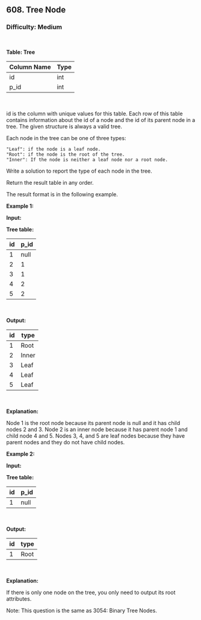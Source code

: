 ## 608. Tree Node
### Difficulty: Medium
<br>


**Table: Tree**

| Column Name | Type |
|-------------|------|
| id          | int  |
| p_id        | int  |
<br>

id is the column with unique values for this table.
Each row of this table contains information about the id of a node and the id of its parent node in a tree.
The given structure is always a valid tree.




Each node in the tree can be one of three types:


	"Leaf": if the node is a leaf node.
	"Root": if the node is the root of the tree.
	"Inner": If the node is neither a leaf node nor a root node.


Write a solution to report the type of each node in the tree.

Return the result table in any order.

The result format is in the following example.


**Example 1:**

**Input:** 


**Tree table:**


| id | p_id |
|----|------|
| 1  | null |
| 2  | 1    |
| 3  | 1    |
| 4  | 2    |
| 5  | 2    |
<br>

**Output:** 


| id | type  |
|----|-------|
| 1  | Root  |
| 2  | Inner |
| 3  | Leaf  |
| 4  | Leaf  |
| 5  | Leaf  |
<br>

**Explanation:**

 
Node 1 is the root node because its parent node is null and it has child nodes 2 and 3.
Node 2 is an inner node because it has parent node 1 and child node 4 and 5.
Nodes 3, 4, and 5 are leaf nodes because they have parent nodes and they do not have child nodes.


**Example 2:**

**Input:** 


**Tree table:**


| id | p_id |
|----|------|
| 1  | null |
<br>

**Output:** 


| id | type  |
|----|-------|
| 1  | Root  |
<br>

**Explanation:**

 If there is only one node on the tree, you only need to output its root attributes.



Note: This question is the same as  3054: Binary Tree Nodes.
